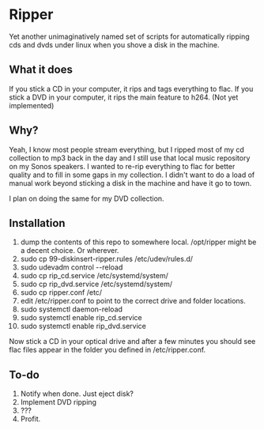# Ripper

Yet another unimaginatively named set of scripts for automatically ripping cds and dvds under linux when you shove a disk in the machine.

## What it does
If you stick a CD in your computer, it rips and tags everything to flac.
If you stick a DVD in your computer, it rips the main feature to h264. (Not yet implemented)

## Why? 
Yeah, I know most people stream everything, but I ripped most of my cd collection to mp3 back in the day and I still use that local music repository on my Sonos speakers. I wanted to re-rip everything to flac for better quality and to fill in some gaps in my collection. I didn't want to do a load of manual work beyond sticking a disk in the machine and have it go to town.

I plan on doing the same for my DVD collection.

## Installation

1. dump the contents of this repo to somewhere local. /opt/ripper might be a decent choice. Or wherever.
2. sudo cp 99-diskinsert-ripper.rules /etc/udev/rules.d/
3. sudo udevadm control --reload
4. sudo cp rip_cd.service /etc/systemd/system/
5. sudo cp rip_dvd.service /etc/systemd/system/
6. sudo cp ripper.conf /etc/
7. edit /etc/ripper.conf to point to the correct drive and folder locations.
8. sudo systemctl daemon-reload
9. sudo systemctl enable rip_cd.service
10. sudo systemctl enable rip_dvd.service

Now stick a CD in your optical drive and after a few minutes you should see flac files appear in the folder you defined in /etc/ripper.conf.

## To-do

1. Notify when done. Just eject disk?
2. Implement DVD ripping
3. ???
4. Profit.

